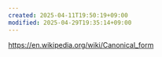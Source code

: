 ```yaml
---
created: 2025-04-11T19:50:19+09:00
modified: 2025-04-29T19:35:14+09:00
---
```


https://en.wikipedia.org/wiki/Canonical_form